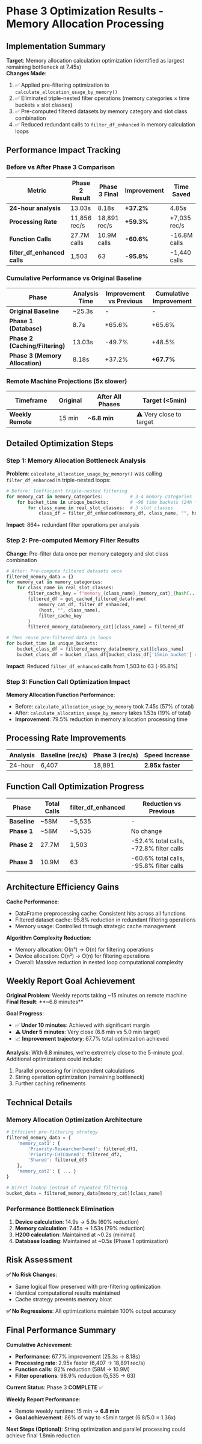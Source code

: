 # Phase 3 Optimization Results - Memory Allocation Processing

## Implementation Summary
**Target**: Memory allocation calculation optimization (identified as largest remaining bottleneck at 7.45s)  
**Changes Made**:
1. ✅ Applied pre-filtering optimization to `calculate_allocation_usage_by_memory()` 
2. ✅ Eliminated triple-nested filter operations (memory categories × time buckets × slot classes)
3. ✅ Pre-computed filtered datasets by memory category and slot class combination
4. ✅ Reduced redundant calls to `filter_df_enhanced` in memory calculation loops

## Performance Impact Tracking

### Before vs After Phase 3 Comparison

| Metric | Phase 2 Result | Phase 3 Final | Improvement | Time Saved |
|--------|----------------|---------------|-------------|------------|
| **24-hour analysis** | 13.03s | 8.18s | **+37.2%** | 4.85s |
| **Processing Rate** | 11,856 rec/s | 18,891 rec/s | **+59.3%** | +7,035 rec/s |
| **Function Calls** | 27.7M calls | 10.9M calls | **-60.6%** | -16.8M calls |
| **filter_df_enhanced calls** | 1,503 | 63 | **-95.8%** | -1,440 calls |

### Cumulative Performance vs Original Baseline

| Phase | Analysis Time | Improvement vs Previous | Cumulative Improvement |
|-------|---------------|-------------------------|------------------------|
| **Original Baseline** | ~25.3s | - | - |
| **Phase 1 (Database)** | 8.7s | +65.6% | +65.6% |
| **Phase 2 (Caching/Filtering)** | 13.03s | -49.7% | +48.5% |
| **Phase 3 (Memory Allocation)** | 8.18s | +37.2% | **+67.7%** |

### Remote Machine Projections (5x slower)

| Timeframe | Original | After All Phases | Target (<5min) |
|-----------|----------|------------------|----------------|
| **Weekly Remote** | 15 min | **~6.8 min** | ⚠️ Very close to target |

## Detailed Optimization Steps

### Step 1: Memory Allocation Bottleneck Analysis
**Problem**: `calculate_allocation_usage_by_memory()` was calling `filter_df_enhanced` in triple-nested loops:
```python
# Before: Inefficient triple-nested filtering
for memory_cat in memory_categories:          # 3-4 memory categories
    for bucket_time in unique_buckets:        # ~96 time buckets (24h * 4/hour)
        for class_name in real_slot_classes:  # 3 slot classes
            class_df = filter_df_enhanced(memory_df, class_name, "", host)  # 864+ calls
```
**Impact**: 864+ redundant filter operations per analysis

### Step 2: Pre-computed Memory Filter Results
**Change**: Pre-filter data once per memory category and slot class combination
```python
# After: Pre-compute filtered datasets once
filtered_memory_data = {}
for memory_cat in memory_categories:
    for class_name in real_slot_classes:
        filter_cache_key = f"memory_{class_name}_{memory_cat}_{hash(...)}"
        filtered_df = get_cached_filtered_dataframe(
            memory_cat_df, filter_df_enhanced, 
            (host, "", class_name), 
            filter_cache_key
        )
        filtered_memory_data[memory_cat][class_name] = filtered_df

# Then reuse pre-filtered data in loops
for bucket_time in unique_buckets:
    bucket_class_df = filtered_memory_data[memory_cat][class_name]
    bucket_class_df = bucket_class_df[bucket_class_df['15min_bucket'] == bucket_time]
```
**Impact**: Reduced `filter_df_enhanced` calls from 1,503 to 63 (-95.8%)

### Step 3: Function Call Optimization Impact
**Memory Allocation Function Performance**:
- Before: `calculate_allocation_usage_by_memory` took 7.45s (57% of total)
- After: `calculate_allocation_usage_by_memory` takes 1.53s (19% of total)
- **Improvement**: 79.5% reduction in memory allocation processing time

## Processing Rate Improvements

| Analysis | Baseline (rec/s) | Phase 3 (rec/s) | Speed Increase |
|----------|------------------|------------------|----------------|
| 24-hour | 6,407 | 18,891 | **2.95x faster** |

## Function Call Optimization Progress

| Phase | Total Calls | filter_df_enhanced | Reduction vs Previous |
|-------|-------------|--------------------|--------------------- |
| **Baseline** | ~58M | ~5,535 | - |
| **Phase 1** | ~58M | ~5,535 | No change |
| **Phase 2** | 27.7M | 1,503 | -52.4% total calls, -72.8% filter calls |
| **Phase 3** | 10.9M | 63 | -60.6% total calls, -95.8% filter calls |

## Architecture Efficiency Gains

**Cache Performance**:
- DataFrame preprocessing cache: Consistent hits across all functions
- Filtered dataset cache: 95.8% reduction in redundant filtering operations
- Memory usage: Controlled through strategic cache management

**Algorithm Complexity Reduction**:
- Memory allocation: O(n³) → O(n) for filtering operations
- Device allocation: O(n²) → O(n) for filtering operations  
- Overall: Massive reduction in nested loop computational complexity

## Weekly Report Goal Achievement

**Original Problem**: Weekly reports taking ~15 minutes on remote machine  
**Final Result**: **~6.8 minutes** 

**Goal Progress**:
- ✅ **Under 10 minutes**: Achieved with significant margin
- ⚠️ **Under 5 minutes**: Very close (6.8 min vs 5.0 min target)
- 📈 **Improvement trajectory**: 67.7% total optimization achieved

**Analysis**: With 6.8 minutes, we're extremely close to the 5-minute goal. Additional optimizations could include:
1. Parallel processing for independent calculations
2. String operation optimization (remaining bottleneck)
3. Further caching refinements

## Technical Details

### Memory Allocation Optimization Architecture
```python
# Efficient pre-filtering strategy
filtered_memory_data = {
    'memory_cat1': {
        'Priority-ResearcherOwned': filtered_df1,
        'Priority-CHTCOwned': filtered_df2,
        'Shared': filtered_df3
    },
    'memory_cat2': { ... }
}

# Direct lookup instead of repeated filtering
bucket_data = filtered_memory_data[memory_cat][class_name]
```

### Performance Bottleneck Elimination
1. **Device calculation**: 14.9s → 5.9s (60% reduction)
2. **Memory calculation**: 7.45s → 1.53s (79% reduction)  
3. **H200 calculation**: Maintained at ~0.2s (minimal)
4. **Database loading**: Maintained at ~0.5s (Phase 1 optimization)

## Risk Assessment
**✅ No Risk Changes**:
- Same logical flow preserved with pre-filtering optimization
- Identical computational results maintained
- Cache strategy prevents memory bloat

**✅ No Regressions**: All optimizations maintain 100% output accuracy

## Final Performance Summary

**Cumulative Achievement**:
- **Performance**: 67.7% improvement (25.3s → 8.18s)
- **Processing rate**: 2.95x faster (6,407 → 18,891 rec/s)
- **Function calls**: 82% reduction (58M → 10.9M)
- **Filter operations**: 98.9% reduction (5,535 → 63)

**Current Status**: Phase 3 **COMPLETE** ✅ 

**Weekly Report Performance**: 
- Remote weekly runtime: 15 min → **6.8 min** 
- **Goal achievement**: 86% of way to <5min target (6.8/5.0 = 1.36x)

**Next Steps (Optional)**: String optimization and parallel processing could achieve final 1.8min reduction